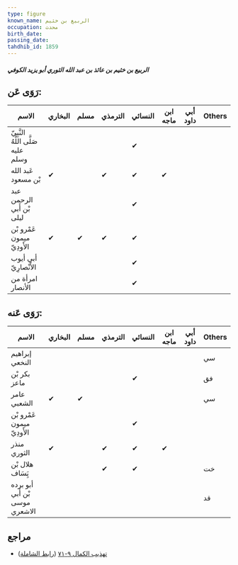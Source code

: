 ```yaml
---
type: figure
known_name: الربيع بن خثيم
occupation: محدث
birth_date:
passing_date:
tahdhib_id: 1859
---
```

##### الربيع بن خثيم بن عائذ بن عبد الله الثوري أبو يزيد الكوفي

## رَوَى عَن:
| الاسم                              | البخاري | مسلم | الترمذي | النسائي | ابن ماجه | أبي داود | Others |
| ---------------------------------- | ------- | ---- | ------- | ------- | -------- | -------- | ------ |
| النَّبِيّ صَلَّى اللَّهُ عليه وسلم |         |      |         | ✔       |          |          |        |
| عَبد الله بْن مسعود                | ✔       |      | ✔       | ✔       | ✔        |          |        |
| عبد الرحمن بْن أَبي ليلى           |         |      |         | ✔       |          |          |        |
| عَمْرو بْن ميمون الأَودِيّ         | ✔       | ✔    | ✔       | ✔       |          |          |        |
| أبي أيوب الأَنْصارِيّ              |         |      |         | ✔       |          |          |        |
| امرأة من الأنصار                   |         |      |         | ✔       |          |          |        |
## رَوَى عَنه:
| الاسم                          | البخاري | مسلم | الترمذي | النسائي | ابن ماجه | أبي داود | Others |
| ------------------------------ | ------- | ---- | ------- | ------- | -------- | -------- | ------ |
| إبراهيم النخعي                 |         |      |         |         |          |          | سي     |
| بكر بْن ماعز                   |         |      |         | ✔       |          |          | فق     |
| عامر الشعبي                    | ✔       | ✔    |         |         |          |          | سي     |
| عَمْرو بْن ميمون الأَودِيّ     |         |      |         | ✔       |          |          |        |
| منذر الثوري                    | ✔       |      | ✔       | ✔       | ✔        |          |        |
| هلال بْن يَِسَاف               |         |      | ✔       | ✔       |          |          | خت     |
| أبو برده بْن أَبي موسى الاشعري |         |      |         |         |          |          | قد     |
## مراجع
- [تهذيب الكمال ٩-٧١](obsidian://open?vault=Tahdhib-al-Kamal&file=Figures/١٨٥٩-الربيع%20بن%20خثيم%20بن%20عائذ%20بن%20عبد%20الله%20الثوري%20أبو%20يزيد%20الكوفي) ([رابط الشاملة](https://shamela.ws/book/3722/4311))
